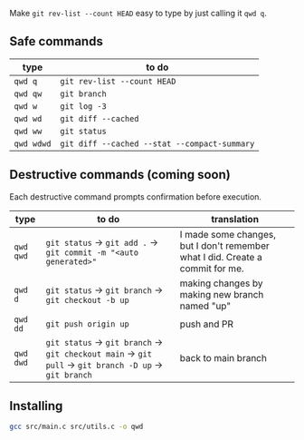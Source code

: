 Make `git rev-list --count HEAD` easy to type by just calling it `qwd q`.


## Safe commands

type | to do
---  | ---
`qwd q` | `git rev-list --count HEAD`
`qwd qw` | `git branch`
`qwd w` | `git log -3`
`qwd wd` | `git diff --cached`
`qwd ww` | `git status`
`qwd wdwd` | `git diff --cached --stat --compact-summary`


## Destructive commands (coming soon)

Each destructive command prompts confirmation before execution.

type | to do | translation
---  | --- | ---
`qwd qwd` | `git status` → `git add .` → `git commit -m "<auto generated>"` | I made some changes, but I don't remember what I did. Create a commit for me.
`qwd d` | `git status` → `git branch` → `git checkout -b up` | making changes by making new branch named "up"
`qwd dd` | `git push origin up` | push and PR
`qwd dwd` | `git status` → `git branch` → `git checkout main` → `git pull` → `git branch -D up` → `git branch` | back to main branch


## Installing

```sh
gcc src/main.c src/utils.c -o qwd
```
